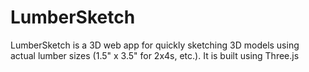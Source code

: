 # LumberSketch
LumberSketch is a 3D web app for quickly sketching 3D models using actual lumber sizes (1.5" x 3.5" for 2x4s, etc.). It is built using Three.js